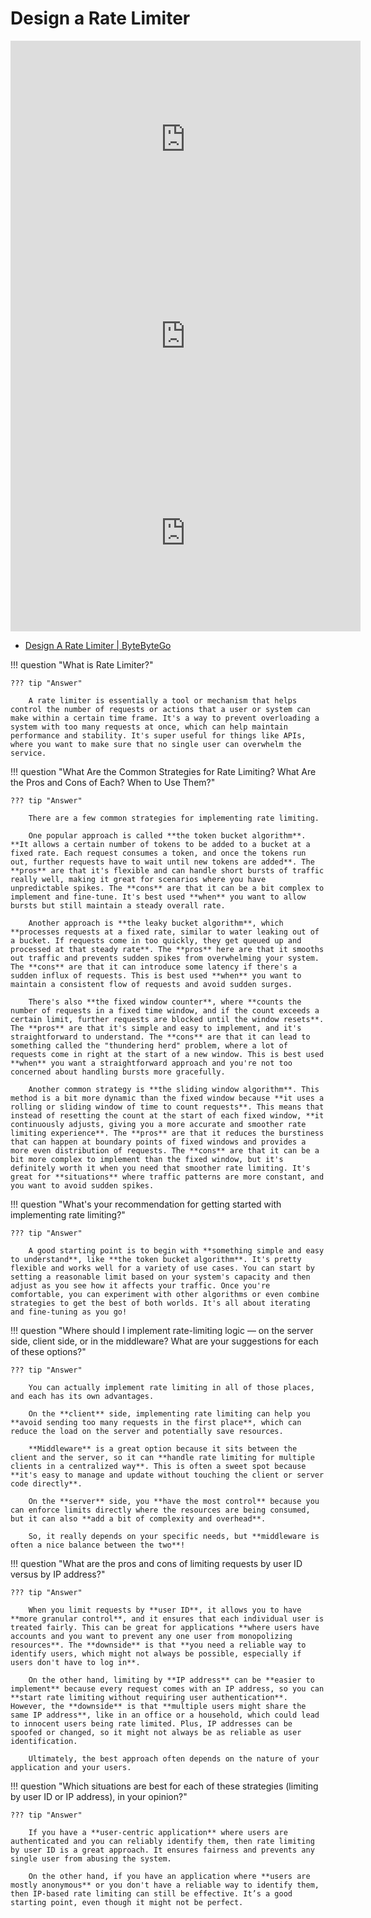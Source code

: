 # Design a Rate Limiter

<iframe width="560" height="315" src="https://www.youtube.com/embed/dpEOhfEEoyw?si=JQrqZowv67zSI1-_" title="YouTube video player" frameborder="0" allow="accelerometer; autoplay; clipboard-write; encrypted-media; gyroscope; picture-in-picture; web-share" referrerpolicy="strict-origin-when-cross-origin" allowfullscreen></iframe>

<iframe width="560" height="315" src="https://www.youtube.com/embed/SgWb6tWx3S8?si=1bpv6F1zIHVySY5x" title="YouTube video player" frameborder="0" allow="accelerometer; autoplay; clipboard-write; encrypted-media; gyroscope; picture-in-picture; web-share" referrerpolicy="strict-origin-when-cross-origin" allowfullscreen></iframe>

<iframe width="560" height="315" src="https://www.youtube.com/embed/VzW41m4USGs?si=RQLSy4FHTVo8LMea" title="YouTube video player" frameborder="0" allow="accelerometer; autoplay; clipboard-write; encrypted-media; gyroscope; picture-in-picture; web-share" referrerpolicy="strict-origin-when-cross-origin" allowfullscreen></iframe>

- [Design A Rate Limiter | ByteByteGo](https://bytebytego.com/courses/system-design-interview/design-a-rate-limiter) 

!!! question "What is Rate Limiter?"

    ??? tip "Answer"

        A rate limiter is essentially a tool or mechanism that helps control the number of requests or actions that a user or system can make within a certain time frame. It's a way to prevent overloading a system with too many requests at once, which can help maintain performance and stability. It's super useful for things like APIs, where you want to make sure that no single user can overwhelm the service.

!!! question "What Are the Common Strategies for Rate Limiting? What Are the Pros and Cons of Each? When to Use Them?"

    ??? tip "Answer"

        There are a few common strategies for implementing rate limiting. 
        
        One popular approach is called **the token bucket algorithm**. **It allows a certain number of tokens to be added to a bucket at a fixed rate. Each request consumes a token, and once the tokens run out, further requests have to wait until new tokens are added**. The **pros** are that it's flexible and can handle short bursts of traffic really well, making it great for scenarios where you have unpredictable spikes. The **cons** are that it can be a bit complex to implement and fine-tune. It's best used **when** you want to allow bursts but still maintain a steady overall rate.

        Another approach is **the leaky bucket algorithm**, which **processes requests at a fixed rate, similar to water leaking out of a bucket. If requests come in too quickly, they get queued up and processed at that steady rate**. The **pros** here are that it smooths out traffic and prevents sudden spikes from overwhelming your system. The **cons** are that it can introduce some latency if there's a sudden influx of requests. This is best used **when** you want to maintain a consistent flow of requests and avoid sudden surges.
        
        There's also **the fixed window counter**, where **counts the number of requests in a fixed time window, and if the count exceeds a certain limit, further requests are blocked until the window resets**. The **pros** are that it's simple and easy to implement, and it's straightforward to understand. The **cons** are that it can lead to something called the "thundering herd" problem, where a lot of requests come in right at the start of a new window. This is best used **when** you want a straightforward approach and you're not too concerned about handling bursts more gracefully.

        Another common strategy is **the sliding window algorithm**. This method is a bit more dynamic than the fixed window because **it uses a rolling or sliding window of time to count requests**. This means that instead of resetting the count at the start of each fixed window, **it continuously adjusts, giving you a more accurate and smoother rate limiting experience**. The **pros** are that it reduces the burstiness that can happen at boundary points of fixed windows and provides a more even distribution of requests. The **cons** are that it can be a bit more complex to implement than the fixed window, but it's definitely worth it when you need that smoother rate limiting. It's great for **situations** where traffic patterns are more constant, and you want to avoid sudden spikes.

!!! question "What's your recommendation for getting started with implementing rate limiting?"

    ??? tip "Answer"

        A good starting point is to begin with **something simple and easy to understand**, like **the token bucket algorithm**. It's pretty flexible and works well for a variety of use cases. You can start by setting a reasonable limit based on your system's capacity and then adjust as you see how it affects your traffic. Once you're comfortable, you can experiment with other algorithms or even combine strategies to get the best of both worlds. It's all about iterating and fine-tuning as you go!


!!! question "Where should I implement rate-limiting logic — on the server side, client side, or in the middleware? What are your suggestions for each of these options?"

    ??? tip "Answer"

        You can actually implement rate limiting in all of those places, and each has its own advantages.
        
        On the **client** side, implementing rate limiting can help you **avoid sending too many requests in the first place**, which can reduce the load on the server and potentially save resources.
        
        **Middleware** is a great option because it sits between the client and the server, so it can **handle rate limiting for multiple clients in a centralized way**. This is often a sweet spot because **it's easy to manage and update without touching the client or server code directly**.
        
        On the **server** side, you **have the most control** because you can enforce limits directly where the resources are being consumed, but it can also **add a bit of complexity and overhead**.
        
        So, it really depends on your specific needs, but **middleware is often a nice balance between the two**!

!!! question "What are the pros and cons of limiting requests by user ID versus by IP address?"

    ??? tip "Answer"

        When you limit requests by **user ID**, it allows you to have **more granular control**, and it ensures that each individual user is treated fairly. This can be great for applications **where users have accounts and you want to prevent any one user from monopolizing resources**. The **downside** is that **you need a reliable way to identify users, which might not always be possible, especially if users don't have to log in**.

        On the other hand, limiting by **IP address** can be **easier to implement** because every request comes with an IP address, so you can **start rate limiting without requiring user authentication**. However, the **downside** is that **multiple users might share the same IP address**, like in an office or a household, which could lead to innocent users being rate limited. Plus, IP addresses can be spoofed or changed, so it might not always be as reliable as user identification.
        
        Ultimately, the best approach often depends on the nature of your application and your users.

!!! question "Which situations are best for each of these strategies (limiting by user ID or IP address), in your opinion?"

    ??? tip "Answer"

        If you have a **user-centric application** where users are authenticated and you can reliably identify them, then rate limiting by user ID is a great approach. It ensures fairness and prevents any single user from abusing the system.
        
        On the other hand, if you have an application where **users are mostly anonymous** or you don't have a reliable way to identify them, then IP-based rate limiting can still be effective. It’s a good starting point, even though it might not be perfect.
